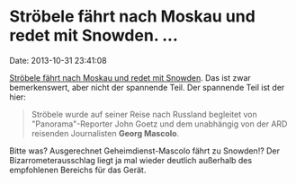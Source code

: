 Ströbele fährt nach Moskau und redet mit Snowden. \...
======================================================

Date: 2013-10-31 23:41:08

[Ströbele fährt nach Moskau und redet mit
Snowden](http://www.tagesschau.de/ausland/snowden260.html). Das ist zwar
bemerkenswert, aber nicht der spannende Teil. Der spannende Teil ist der
hier:

> Ströbele wurde auf seiner Reise nach Russland begleitet von
> \"Panorama\"-Reporter John Goetz und dem unabhängig von der ARD
> reisenden Journalisten **Georg Mascolo**.

Bitte was? Ausgerechnet Geheimdienst-Mascolo fährt zu Snowden!? Der
Bizarrometerausschlag liegt ja mal wieder deutlich außerhalb des
empfohlenen Bereichs für das Gerät.
